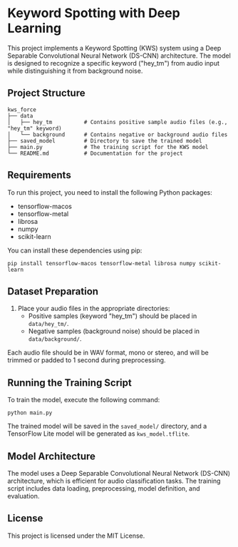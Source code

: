# Keyword Spotting with Deep Learning

This project implements a Keyword Spotting (KWS) system using a Deep Separable Convolutional Neural Network (DS-CNN) architecture. The model is designed to recognize a specific keyword ("hey_tm") from audio input while distinguishing it from background noise.

## Project Structure

```
kws_force
├── data
│   ├── hey_tm          # Contains positive sample audio files (e.g., "hey_tm" keyword)
│   └── background      # Contains negative or background audio files
├── saved_model         # Directory to save the trained model
├── main.py             # The training script for the KWS model
└── README.md           # Documentation for the project
```

## Requirements

To run this project, you need to install the following Python packages:

- tensorflow-macos
- tensorflow-metal
- librosa
- numpy
- scikit-learn

You can install these dependencies using pip:

```
pip install tensorflow-macos tensorflow-metal librosa numpy scikit-learn
```

## Dataset Preparation

1. Place your audio files in the appropriate directories:
   - Positive samples (keyword "hey_tm") should be placed in `data/hey_tm/`.
   - Negative samples (background noise) should be placed in `data/background/`.

Each audio file should be in WAV format, mono or stereo, and will be trimmed or padded to 1 second during preprocessing.

## Running the Training Script

To train the model, execute the following command:

```
python main.py
```

The trained model will be saved in the `saved_model/` directory, and a TensorFlow Lite model will be generated as `kws_model.tflite`.

## Model Architecture

The model uses a Deep Separable Convolutional Neural Network (DS-CNN) architecture, which is efficient for audio classification tasks. The training script includes data loading, preprocessing, model definition, and evaluation.

## License

This project is licensed under the MIT License.
